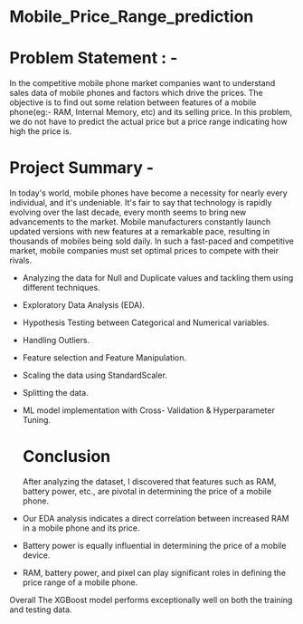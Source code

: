 # Mobile_Price_Range_prediction
# Problem Statement : -
In the competitive mobile phone market companies want to understand sales data of mobile phones and factors which drive the prices. The objective is to find out some relation between features of a mobile phone(eg:- RAM, Internal Memory, etc) and its selling price. In this problem, we do not have to predict the actual price but a price range indicating how high the price is.

# Project Summary -
In today's world, mobile phones have become a necessity for nearly every individual, and it's undeniable. It's fair to say that technology is rapidly evolving over the last decade, every month seems to bring new advancements to the market. Mobile manufacturers constantly launch updated versions with new features at a remarkable pace, resulting in thousands of mobiles being sold daily. In such a fast-paced and competitive market, mobile companies must set optimal prices to compete with their rivals.

- Analyzing the data for Null and Duplicate values and tackling them using different techniques.
- Exploratory Data Analysis (EDA).
- Hypothesis Testing between Categorical and Numerical variables.
- Handling Outliers.
- Feature selection and Feature Manipulation.
- Scaling the data using StandardScaler.
- Splitting the data.
- ML model implementation with Cross- Validation & Hyperparameter Tuning.

  # Conclusion
  After analyzing the dataset, I discovered that features such as RAM, battery power, etc., are pivotal in determining the price of a mobile phone.

- Our EDA analysis indicates a direct correlation between increased RAM in a mobile phone and its price.
- Battery power is equally influential in determining the price of a mobile device.
- RAM, battery power, and pixel can play significant roles in defining the price range of a mobile phone.
  
Overall The XGBoost model performs exceptionally well on both the training and testing data.
